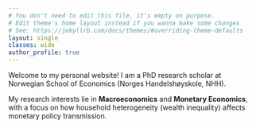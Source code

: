 ```yaml
---
# You don't need to edit this file, it's empty on purpose.
# Edit theme's home layout instead if you wanna make some changes
# See: https://jekyllrb.com/docs/themes/#overriding-theme-defaults
layout: single
classes: wide
author_profile: true
---
```


Welcome to my personal website! I am a PhD research scholar at Norwegian School of Economics (Norges Handelshøyskole, NHH). 

My research interests lie in **Macroeconomics** and **Monetary Economics**, with a focus on how household heterogeneity (wealth inequality) affects monetary policy transmission. 

